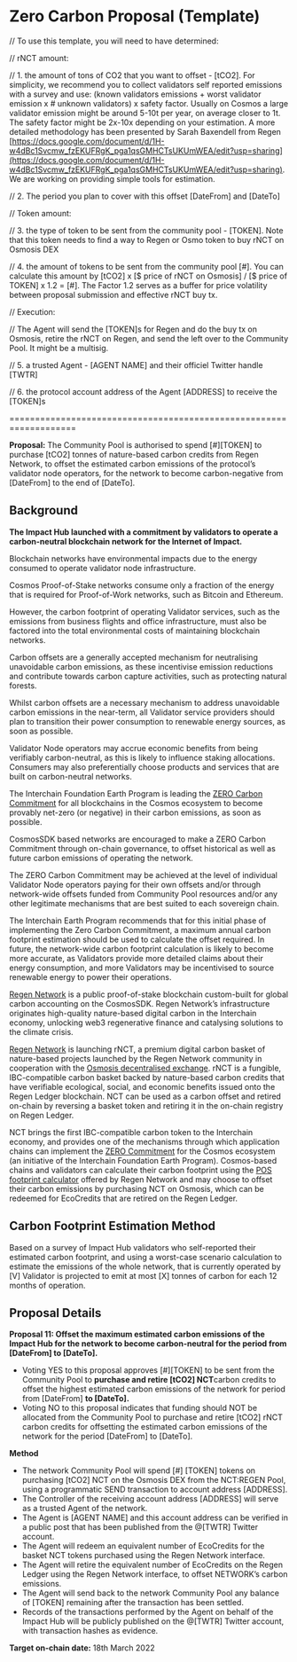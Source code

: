 # Zero Carbon Proposal (Template)

// To use this template, you will need to have determined:

// rNCT amount:

// 1. the amount of tons of CO2 that you want to offset - [tCO2]. For simplicity, we recommend you to collect validators self reported emissions with a survey and use: (known validators emissions + worst validator emission x # unknown validators) x safety factor. Usually on Cosmos a large validator emission might be around 5-10t per year, on average closer to 1t. The safety factor might be 2x-10x depending on your estimation. A more detailed methodology has been presented by Sarah Baxendell from Regen [https://docs.google.com/document/d/1H-w4dBc1Svcmw_fzEKUFRgK_pga1qsGMHCTsUKUmWEA/edit?usp=sharing](https://docs.google.com/document/d/1H-w4dBc1Svcmw_fzEKUFRgK_pga1qsGMHCTsUKUmWEA/edit?usp=sharing). We are working on providing simple tools for estimation.

// 2. The period you plan to cover with this offset [DateFrom] and [DateTo]

// Token amount:

// 3. the type of token to be sent from the community pool - [TOKEN]. Note that this token needs to find a way to Regen or Osmo token to buy rNCT on Osmosis DEX

// 4. the amount of tokens to be sent from the community pool [#]. You can calculate this amount by [tCO2] x [$ price of rNCT on Osmosis] / [$ price of TOKEN] x 1.2 = [#]. The Factor 1.2 serves as a buffer for price volatility between proposal submission and effective rNCT buy tx.

// Execution:

// The Agent will send the [TOKEN]s for Regen and do the buy tx on Osmosis, retire the rNCT on Regen, and send the left over to the Community Pool. It might be a multisig.

// 5. a trusted Agent - [AGENT NAME] and their officiel Twitter handle [TWTR]

// 6. the protocol account address of the Agent [ADDRESS] to receive the [TOKEN]s


===================================================================

**Proposal:** The Community Pool is authorised to spend [#][TOKEN]  to purchase [tCO2] tonnes of nature-based carbon credits from Regen Network, to offset the estimated carbon emissions of the protocol’s validator node operators, for the network to become carbon-negative from [DateFrom] to the end of [DateTo].

## **Background**

**The Impact Hub launched with a commitment by validators to operate a carbon-neutral blockchain network for the Internet of Impact.**

Blockchain networks have environmental impacts due to the energy consumed to operate validator node infrastructure.

Cosmos Proof-of-Stake networks consume only a fraction of the energy that is required for Proof-of-Work networks, such as Bitcoin and Ethereum.

However, the carbon footprint of operating Validator services, such as the emissions from business flights and office infrastructure, must also be factored into the total environmental costs of maintaining blockchain networks.

Carbon offsets are a generally accepted mechanism for neutralising unavoidable carbon emissions, as these incentivise emission reductions and contribute towards carbon capture activities, such as protecting natural forests.

Whilst carbon offsets are a necessary mechanism to address unavoidable carbon emissions in the near-term, all Validator service providers should plan to transition their power consumption to renewable energy sources, as soon as possible.

Validator Node operators may accrue economic benefits from being verifiably carbon-neutral, as this is likely to influence staking allocations. Consumers may also preferentially choose products and services that are built on carbon-neutral networks.

The Interchain Foundation Earth Program is leading the [ZERO Carbon Commitment](https://earthstate.ixo.world/zero/) for all blockchains in the Cosmos ecosystem to become provably net-zero (or negative) in their carbon emissions, as soon as possible.

CosmosSDK based networks are encouraged to make a ZERO Carbon Commitment through on-chain governance, to offset historical as well as future carbon emissions of operating the network.

The ZERO Carbon Commitment may be achieved at the level of individual Validator Node operators paying for their own offsets and/or through network-wide offsets funded from Community Pool resources and/or any other legitimate mechanisms that are best suited to each sovereign chain.

The Interchain Earth Program recommends that for this initial phase of implementing the Zero Carbon Commitment, a maximum annual carbon footprint estimation should be used to calculate the offset required. In future, the network-wide carbon footprint calculation is likely to become more accurate, as Validators provide more detailed claims about their energy consumption, and more Validators may be incentivised to source renewable energy to power their operations.

[Regen Network](http://regen.network/) is a public proof-of-stake blockchain custom-built for global carbon accounting on the CosmosSDK. Regen Network’s infrastructure originates high-quality nature-based digital carbon in the Interchain economy, unlocking web3 regenerative finance and catalysing solutions to the climate crisis.[](http://regen.network/)

[Regen Network](http://regen.network/) is launching rNCT, a premium digital carbon basket of nature-based projects launched by the Regen Network community in cooperation with the [Osmosis decentralised exchange](https://osmosis.zone/). rNCT is a fungible, IBC-compatible carbon basket backed by nature-based carbon credits that have verifiable ecological, social, and economic benefits issued onto the Regen Ledger blockchain. NCT can be used as a carbon offset and retired on-chain by reversing a basket token and retiring it in the on-chain registry on Regen Ledger.

NCT brings the first IBC-compatible carbon token to the Interchain economy, and provides one of the mechanisms through which application chains can implement the [ZERO Commitment](https://earthstate.ixo.world/zero/) for the Cosmos ecosystem (an initiative of the Interchain Foundation Earth Program). Cosmos-based chains and validators can calculate their carbon footprint using the [POS footprint calculator](https://github.com/bicowg/bicowg/tree/main/Validator-and-protocol-carbon-footprint-methods-and-analysis) offered by Regen Network and may choose to offset their carbon emissions by purchasing NCT on Osmosis, which can be redeemed for EcoCredits that are retired on the Regen Ledger.

## Carbon Footprint Estimation Method

Based on a survey of Impact Hub validators who self-reported their estimated carbon footprint, and using a worst-case scenario calculation to estimate the emissions of the whole network, that is currently operated by [V] Validator is projected to emit at most [X] tonnes of carbon for each 12 months of operation.

## **Proposal Details**

**Proposal 11: Offset the maximum estimated carbon emissions of the Impact Hub for the network to become carbon-neutral for the period from [DateFrom] to [DateTo].**

- Voting YES to this proposal approves [#][TOKEN] to be sent from the Community Pool to **purchase and retire [tCO2] NCT**carbon credits to offset the highest estimated carbon emissions of the network for period from [DateFrom] **to [DateTo].**
- Voting NO to this proposal indicates that funding should NOT be allocated from the Community Pool to purchase and retire [tCO2] rNCT carbon credits for offsetting the estimated carbon emissions of the network for the period [DateFrom] to [DateTo].

**Method**

- The network Community Pool will spend [#] [TOKEN] tokens on purchasing [tCO2] NCT on the Osmosis DEX from the NCT:REGEN Pool, using a programmatic SEND transaction to account address [ADDRESS].
- The Controller of the receiving account address [ADDRESS] will serve as a trusted Agent of the network.
- The Agent is [AGENT NAME] and this account address can be verified in a public post that has been published from the @[TWTR] Twitter account.
- The Agent will redeem an equivalent number of EcoCredits for the basket NCT tokens purchased using the Regen Network interface.
- The Agent will retire the equivalent number of EcoCredits on the Regen Ledger using the Regen Network interface, to offset NETWORK’s carbon emissions.
- The Agent will send back to the network Community Pool any balance of [TOKEN] remaining after the transaction has been settled.
- Records of the transactions performed by the Agent on behalf of the Impact Hub will be publicly published on the @[TWTR] Twitter account, with transaction hashes as evidence.

**Target on-chain date:** 18th March 2022

